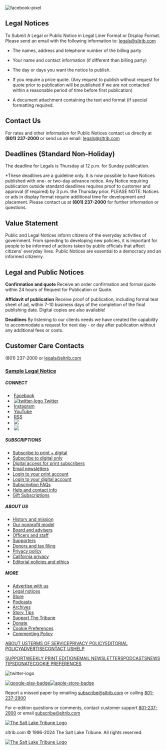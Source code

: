 ![facebook-pixel](https://www.facebook.com/tr?id=1602919493094198&ev=PageView&noscript=1) 

Legal Notices
-------------

To Submit A Legal or Public Notice in Legal Liner Format or Display Format. Please send an email with the following information to: [legals@sltrib.com](mailto:legals@sltrib.com)

* The names, address and telephone number of the billing party
    
* Your name and contact information (if different than billing party)
    
* The day or days you want the notice to publish.
    
* If you require a price quote. (Any request to publish without request for quote prior to publication will be published if we are not contacted within a reasonable period of time before first publication)
    
* A document attachment containing the text and format (if special formatting required.
    

Contact Us
----------

For rates and other information for Public Notices contact us directly at **(801) 237-2000** or send us an email: [legals@sltrib.com](mailto:legals@sltrib.com)

Deadlines (Standard Non-Holiday)
--------------------------------

The deadline for Legals is Thursday at 12 p.m. for Sunday publication.

\*These deadlines are a guideline only. It is now possible to have Notices published with one- or two-day advance notice. Any Notice requiring publication outside standard deadlines requires proof to customer and approval (if required) by 3 p.m. the Thursday prior. PLEASE NOTE: Notices or ads in display format require additional time for development and placement. Please contact us at **(801) 237-2000** for further information or questions.

Value Statement
---------------

Public and Legal Notices inform citizens of the everyday activities of government. From spending to developing new policies, it is important for people to be informed of actions taken by public officials that affect citizens’ everyday lives. Public Notices are essential to a democracy and an informed citizenry.

Legal and Public Notices
------------------------

**Confirmation and quote** Receive an order confirmation and formal quote within 24 hours of Request for Publication or Quote.

**Affidavit of publication** Receive proof of publication, including formal tear sheet of ad, within 7-10 business days of the completion of the final publishing date. Digital copies are also available!

**Deadlines** By listening to our clients needs we have created the capability to accommodate a request for next day - or day after publication without any additional fees or costs.

Customer Care Contacts
----------------------

(801) 237-2000 or [legals@sltrib.com](mailto:legals@sltrib.com)

### [Sample Legal Notice](https://local.sltrib.com/legal-notices/SLTRIB-LEGAL-NOTICES-TEAR-SHEET-1-15.pdf)

##### CONNECT

*  [Facebook](https://www.facebook.com/saltlaketribune/)
*  [![twitter-logo](https://www.sltrib.com/resizer/v2/S2JRURVUNZBUXGAJVY67HBTE6A.png?auth=6f97694ee8a43d294e97af9ab645cc3719955d95936eeab8cff5ebc501db5b08&height=100&quality=88) Twitter](https://twitter.com/sltrib/)
*  [Instagram](https://www.instagram.com/sltrib/)
*  [YouTube](https://www.youtube.com/user/sltrib/)
*  [RSS](https://www.sltrib.com/rss/)
*  [![](https://www.sltrib.com/resizer/v2/YGK4MOY7CNFNRMYWMTTPFDOMCI.png?auth=7c8ecd93d3eb36d6fdde2400ab3650dc88d52714be2fda9155a5f4abe0b43e8c&width=200&quality=100)](https://apps.apple.com/ai/app/salt-lake-tribune-eedition/id995297003)
*  [![](https://www.sltrib.com/resizer/v2/PI6RFGVVV5CYLIXIYBETYQIUYY.png?auth=06db741726c8486e67a60a0529a1ea780a7e7d896eb72e0f6b4d9dc6a8369618&width=200&quality=100)](https://play.google.com/store/apps/details?id=com.saltlaketribune.android.prod&hl=en_US&gl=US)

##### SUBSCRIPTIONS

* [Subscribe to print + digital](https://sltiservices.navigacloud.com/cmo_slt-c-cmdb-01/subscriber/web/startoffers.html)
* [Subscribe to digital only](https://www.sltrib.com/support/)
* [Digital access for print subscribers](https://www.sltrib.com/activate-digital-subscription/)
* [Email newsletters](https://www.sltrib.com/newsletters/)
* [Login to your print account](https://sltiservices.navigacloud.com/cmo_slt-c-cmdb-01/subscriber/web/startoffers.html)
* [Login to your digital account](https://www.sltrib.com/my-account/)
* [Subscription FAQs](https://www.sltrib.com/digital-subscriptions-faq/)
* [Help and contact info](https://www.sltrib.com/contact-us/)
* [Gift Subscriptions](https://www.sltrib.com/gift-subscription/)

##### ABOUT US

* [History and mission](https://www.sltrib.com/about-us/#our-history)
* [Our nonprofit model](https://www.sltrib.com/about-us/#nonprofit)
* [Board and advisers](https://www.sltrib.com/board-and-advisers/)
* [Officers and staff](https://www.sltrib.com/staff/)
* [Supporters](https://www.sltrib.com/supporters/)
* [Donors and tax filing](https://www.sltrib.com/reports/)
* [Privacy policy](https://www.sltrib.com/privacy-policy/)
* [California privacy](https://www.sltrib.com/privacy-policy/#california)
* [Editorial policies and ethics](https://www.sltrib.com/policies-and-ethics/)

##### MORE

* [Advertise with us](https://www.sltrib.com/advertise-with-us/)
* [Legal notices](https://www.sltrib.com/legal-notices/)
* [Store](https://store.sltrib.com/)
* [Podcasts](https://www.sltrib.com/podcasts/)
* [Archives](https://archive.sltrib.com/)
* [Story Tips](https://www.sltrib.com/tips/)
* [Support The Tribune](https://www.sltrib.com/how-to-support-the-salt-lake-tribune)
* [Donate](https://www.sltrib.com/donate/)
* [Cookie Preferences](#)
* [Commenting Policy](https://www.sltrib.com/commenting-policy/)

[ABOUT US](https://www.sltrib.com/about-us)[TERMS OF SERVICE](https://www.sltrib.com/terms-of-service)[PRIVACY POLICY](https://www.sltrib.com/privacy-policy)[EDITORIAL POLICY](https://www.sltrib.com/policies-and-ethics)[ADVERTISE](https://www.sltrib.com/advertise-with-us)[CONTACT US](https://www.sltrib.com/contact-us)[HELP](https://www.sltrib.com/contact-us)

[SUPPORT](https://www.sltrib.com/support)[WEEKLY PRINT EDITION](https://sltiservices.navigacloud.com/cmo_slt-c-cmdb-01/subscriber/web/startoffers.html)[EMAIL NEWSLETTERS](https://www.sltrib.com/newsletters)[PODCASTS](https://www.sltrib.com/podcasts)[NEWS TIPS](https://www.sltrib.com/tips)[DONATE](https://www.sltrib.com/donate)[COOKIE PREFERENCES](#)

![twitter-logo](/pf/resources/img/t-1.png?d=505)

[![google-play-badge](/pf/resources/img/googleplay.png?d=505)](https://play.google.com/store/apps/details?id=com.saltlaketribune.android.prod&hl=en_US&gl=US)[![apple-store-badge](/pf/resources/img/applestore.png?d=505)](https://apps.apple.com/ai/app/salt-lake-tribune-eedition/id995297003)

  

Report a missed paper by emailing [subscribe@sltrib.com](mailto:subscribe@sltrib.com) or calling [801-237-2900](tel:801-237-2900)

For e-edition questions or comments, contact customer support [801-237-2900](tel:801-237-2900) or email [subscribe@sltrib.com](mailto:subscribe@sltrib.com)

[![The Salt Lake Tribune Logo](/pf/resources/svg/sltrib-logo.svg?d=505)](https://www.sltrib.com/)

sltrib.com © 1996-2024 The Salt Lake Tribune. All rights reserved.

[![The Salt Lake Tribune Logo](/pf/resources/svg/Trib_masthead_top_000000.svg?d=505)](https://www.sltrib.com/)